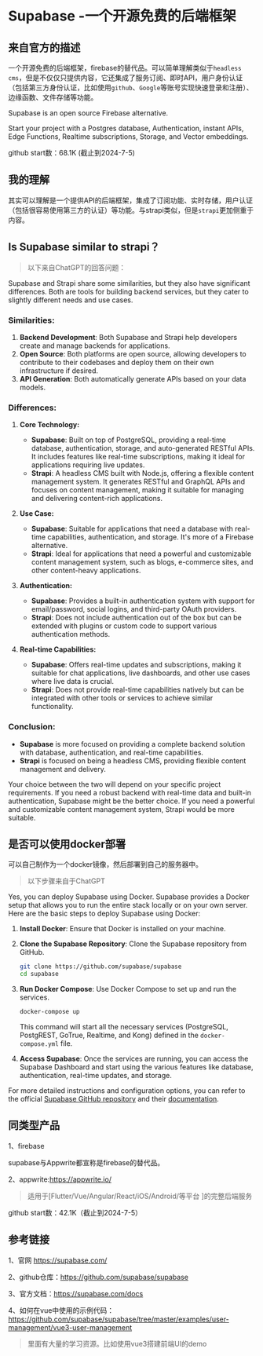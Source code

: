 # Supabase -一个开源免费的后端框架

## 来自官方的描述

一个开源免费的后端框架，firebase的替代品。可以简单理解类似于`headless cms`，但是不仅仅只提供内容，它还集成了服务订阅、即时API，用户身份认证（包括第三方身份认证，比如使用`github`、`Google`等账号实现快速登录和注册）、边缘函数、文件存储等功能。

Supabase is an open source Firebase alternative.

Start your project with a Postgres database, Authentication, instant APIs, Edge Functions, Realtime subscriptions, Storage, and Vector embeddings.

github start数：68.1K (截止到2024-7-5)

## 我的理解

其实可以理解是一个提供API的后端框架，集成了订阅功能、实时存储，用户认证（包括很容易使用第三方的认证）等功能。与strapi类似，但是`strapi`更加侧重于内容。

## Is Supabase similar to strapi？

> 以下来自ChatGPT的回答问题：

Supabase and Strapi share some similarities, but they also have significant differences. Both are tools for building backend services, but they cater to slightly different needs and use cases.

### **Similarities:**

1. **Backend Development**: Both Supabase and Strapi help developers create and manage backends for applications.
2. **Open Source**: Both platforms are open source, allowing developers to contribute to their codebases and deploy them on their own infrastructure if desired.
3. **API Generation**: Both automatically generate APIs based on your data models.

### **Differences:**

1. **Core Technology:**
   - **Supabase**: Built on top of PostgreSQL, providing a real-time database, authentication, storage, and auto-generated RESTful APIs. It includes features like real-time subscriptions, making it ideal for applications requiring live updates.
   - **Strapi**: A headless CMS built with Node.js, offering a flexible content management system. It generates RESTful and GraphQL APIs and focuses on content management, making it suitable for managing and delivering content-rich applications.

2. **Use Case:**
   - **Supabase**: Suitable for applications that need a database with real-time capabilities, authentication, and storage. It's more of a Firebase alternative.
   - **Strapi**: Ideal for applications that need a powerful and customizable content management system, such as blogs, e-commerce sites, and other content-heavy applications.

3. **Authentication:**
   - **Supabase**: Provides a built-in authentication system with support for email/password, social logins, and third-party OAuth providers.
   - **Strapi**: Does not include authentication out of the box but can be extended with plugins or custom code to support various authentication methods.

4. **Real-time Capabilities:**
   - **Supabase**: Offers real-time updates and subscriptions, making it suitable for chat applications, live dashboards, and other use cases where live data is crucial.
   - **Strapi**: Does not provide real-time capabilities natively but can be integrated with other tools or services to achieve similar functionality.

### **Conclusion:**

- **Supabase** is more focused on providing a complete backend solution with database, authentication, and real-time capabilities.
- **Strapi** is focused on being a headless CMS, providing flexible content management and delivery.

Your choice between the two will depend on your specific project requirements. If you need a robust backend with real-time data and built-in authentication, Supabase might be the better choice. If you need a powerful and customizable content management system, Strapi would be more suitable.

## 是否可以使用docker部署

可以自己制作为一个docker镜像，然后部署到自己的服务器中。

> 以下步骤来自于ChatGPT

Yes, you can deploy Supabase using Docker. Supabase provides a Docker setup that allows you to run the entire stack locally or on your own server. Here are the basic steps to deploy Supabase using Docker:

1. **Install Docker**: Ensure that Docker is installed on your machine.

2. **Clone the Supabase Repository**: Clone the Supabase repository from GitHub.

    ```sh
    git clone https://github.com/supabase/supabase
    cd supabase
    ```

3. **Run Docker Compose**: Use Docker Compose to set up and run the services.

    ```sh
    docker-compose up
    ```

   This command will start all the necessary services (PostgreSQL, PostgREST, GoTrue, Realtime, and Kong) defined in the `docker-compose.yml` file.

4. **Access Supabase**: Once the services are running, you can access the Supabase Dashboard and start using the various features like database, authentication, real-time updates, and storage.

For more detailed instructions and configuration options, you can refer to the official [Supabase GitHub repository](https://github.com/supabase/supabase) and their [documentation](https://supabase.io/docs/guides/getting-started).


## 同类型产品

1、firebase  

supabase与Appwrite都宣称是firebase的替代品。

2、appwrite:https://appwrite.io/

> 适用于[Flutter/Vue/Angular/React/iOS/Android/等平台 ]的完整后端服务

github start数：42.1K（截止到2024-7-5）

## 参考链接

1、官网 https://supabase.com/

2、github仓库：https://github.com/supabase/supabase

3、官方文档：https://supabase.com/docs

4、如何在vue中使用的示例代码：https://github.com/supabase/supabase/tree/master/examples/user-management/vue3-user-management

> 里面有大量的学习资源。比如使用vue3搭建前端UI的demo